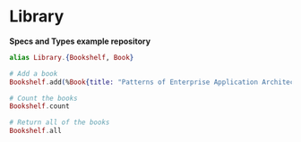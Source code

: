 # Library

**Specs and Types example repository**

```elixir
alias Library.{Bookshelf, Book}

# Add a book
Bookshelf.add(%Book{title: "Patterns of Enterprise Application Architecture"})

# Count the books
Bookshelf.count

# Return all of the books
Bookshelf.all
```
